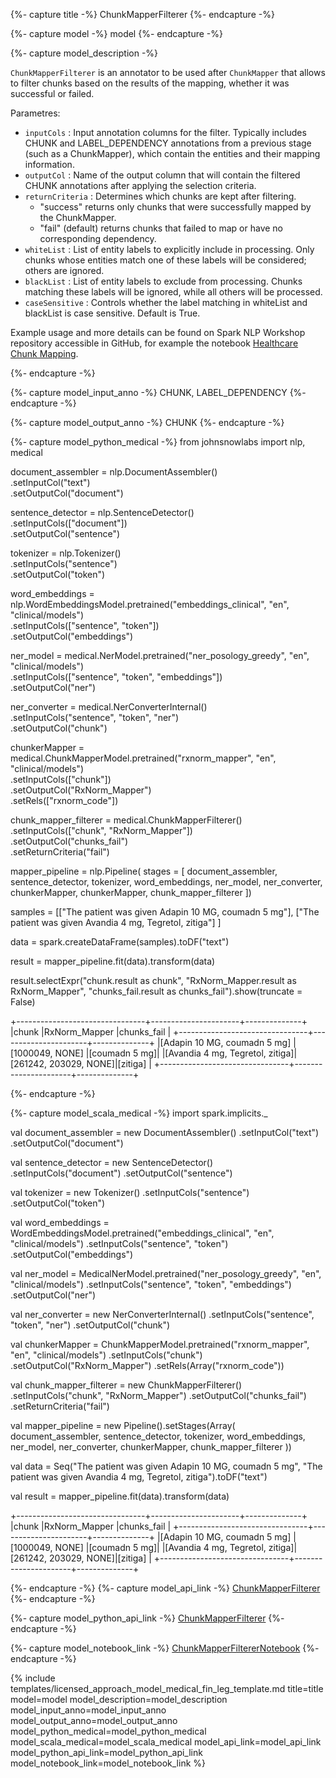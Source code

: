 {%- capture title -%}
ChunkMapperFilterer
{%- endcapture -%}

{%- capture model -%}
model
{%- endcapture -%}

{%- capture model_description -%}

`ChunkMapperFilterer` is an annotator to be used after `ChunkMapper` that allows to filter chunks based on the results of the mapping, whether it was successful or failed.

Parametres:

- `inputCols` : Input annotation columns for the filter. Typically includes CHUNK and LABEL_DEPENDENCY annotations from a previous stage (such as a ChunkMapper), which contain the entities and their mapping information.  
- `outputCol` : Name of the output column that will contain the filtered CHUNK annotations after applying the selection criteria.  
- `returnCriteria` : Determines which chunks are kept after filtering.  
  - "success" returns only chunks that were successfully mapped by the ChunkMapper.  
  - "fail" (default) returns chunks that failed to map or have no corresponding dependency.  
- `whiteList` : List of entity labels to explicitly include in processing. Only chunks whose entities match one of these labels will be considered; others are ignored.  
- `blackList` : List of entity labels to exclude from processing. Chunks matching these labels will be ignored, while all others will be processed.  
- `caseSensitive` : Controls whether the label matching in whiteList and blackList is case sensitive. Default is True.

Example usage and more details can be found on Spark NLP Workshop repository accessible in GitHub, for example the notebook [Healthcare Chunk Mapping](https://github.com/JohnSnowLabs/spark-nlp-workshop/blob/master/tutorials/Certification_Trainings/Healthcare/26.Chunk_Mapping.ipynb).

{%- endcapture -%}

{%- capture model_input_anno -%}
CHUNK, LABEL_DEPENDENCY
{%- endcapture -%}

{%- capture model_output_anno -%}
CHUNK
{%- endcapture -%}

{%- capture model_python_medical -%}
from johnsnowlabs import nlp, medical

document_assembler = nlp.DocumentAssembler()\
      .setInputCol("text")\
      .setOutputCol("document")

sentence_detector = nlp.SentenceDetector()\
      .setInputCols(["document"])\
      .setOutputCol("sentence")

tokenizer = nlp.Tokenizer()\
      .setInputCols("sentence")\
      .setOutputCol("token")

word_embeddings = nlp.WordEmbeddingsModel.pretrained("embeddings_clinical", "en", "clinical/models")\
      .setInputCols(["sentence", "token"])\
      .setOutputCol("embeddings")

ner_model = medical.NerModel.pretrained("ner_posology_greedy", "en", "clinical/models")\
      .setInputCols(["sentence", "token", "embeddings"])\
      .setOutputCol("ner")

ner_converter = medical.NerConverterInternal()\
      .setInputCols("sentence", "token", "ner")\
      .setOutputCol("chunk")

chunkerMapper = medical.ChunkMapperModel.pretrained("rxnorm_mapper", "en", "clinical/models")\
      .setInputCols(["chunk"])\
      .setOutputCol("RxNorm_Mapper")\
      .setRels(["rxnorm_code"])

chunk_mapper_filterer = medical.ChunkMapperFilterer() \
      .setInputCols(["chunk", "RxNorm_Mapper"]) \
      .setOutputCol("chunks_fail") \
      .setReturnCriteria("fail")

mapper_pipeline = nlp.Pipeline(
      stages = [
          document_assembler,
          sentence_detector,
          tokenizer,
          word_embeddings,
          ner_model,
          ner_converter,
          chunkerMapper,
          chunkerMapper,
          chunk_mapper_filterer
      ])

samples = [["The patient was given Adapin 10 MG, coumadn 5 mg"],
           ["The patient was given Avandia 4 mg, Tegretol, zitiga"] ]
           
data = spark.createDataFrame(samples).toDF("text")

result = mapper_pipeline.fit(data).transform(data)

result.selectExpr("chunk.result as chunk", 
                  "RxNorm_Mapper.result as RxNorm_Mapper", 
                  "chunks_fail.result as chunks_fail").show(truncate = False)

+--------------------------------+----------------------+--------------+
|chunk                           |RxNorm_Mapper         |chunks_fail   |
+--------------------------------+----------------------+--------------+
|[Adapin 10 MG, coumadn 5 mg]    |[1000049, NONE]       |[coumadn 5 mg]|
|[Avandia 4 mg, Tegretol, zitiga]|[261242, 203029, NONE]|[zitiga]      |
+--------------------------------+----------------------+--------------+

{%- endcapture -%}

{%- capture model_scala_medical -%}
import spark.implicits._

val document_assembler = new DocumentAssembler()
    .setInputCol("text")
    .setOutputCol("document")
 
val sentence_detector = new SentenceDetector()
    .setInputCols("document")
    .setOutputCol("sentence")

val tokenizer = new Tokenizer()
    .setInputCols("sentence")
    .setOutputCol("token")

val word_embeddings = WordEmbeddingsModel.pretrained("embeddings_clinical", "en", "clinical/models")
    .setInputCols("sentence", "token")
    .setOutputCol("embeddings")

val ner_model = MedicalNerModel.pretrained("ner_posology_greedy", "en", "clinical/models")
    .setInputCols("sentence", "token", "embeddings")
    .setOutputCol("ner")

val ner_converter = new NerConverterInternal()
    .setInputCols("sentence", "token", "ner")
    .setOutputCol("chunk")

val chunkerMapper = ChunkMapperModel.pretrained("rxnorm_mapper", "en", "clinical/models")
    .setInputCols("chunk")
    .setOutputCol("RxNorm_Mapper")
    .setRels(Array("rxnorm_code"))

val chunk_mapper_filterer = new ChunkMapperFilterer()
    .setInputCols("chunk", "RxNorm_Mapper")
    .setOutputCol("chunks_fail")
    .setReturnCriteria("fail")

val mapper_pipeline = new Pipeline().setStages(Array(
    document_assembler,
    sentence_detector,
    tokenizer,
    word_embeddings,
    ner_model,
    ner_converter,
    chunkerMapper,
    chunk_mapper_filterer
    ))


val data = Seq("The patient was given Adapin 10 MG, coumadn 5 mg",
"The patient was given Avandia 4 mg, Tegretol, zitiga").toDF("text")

val result = mapper_pipeline.fit(data).transform(data)

+--------------------------------+----------------------+--------------+
|chunk                           |RxNorm_Mapper         |chunks_fail   |
+--------------------------------+----------------------+--------------+
|[Adapin 10 MG, coumadn 5 mg]    |[1000049, NONE]       |[coumadn 5 mg]|
|[Avandia 4 mg, Tegretol, zitiga]|[261242, 203029, NONE]|[zitiga]      |
+--------------------------------+----------------------+--------------+

{%- endcapture -%}
{%- capture model_api_link -%}
[ChunkMapperFilterer](https://nlp.johnsnowlabs.com/licensed/api/com/johnsnowlabs/nlp/annotators/chunker/ChunkMapperFilterer.html)
{%- endcapture -%}

{%- capture model_python_api_link -%}
[ChunkMapperFilterer](https://nlp.johnsnowlabs.com/licensed/api/python/reference/autosummary/sparknlp_jsl/annotator/chunker/chunkmapper_filterer/index.html#sparknlp_jsl.annotator.chunker.chunkmapper_filterer.ChunkMapperFilterer)
{%- endcapture -%}

{%- capture model_notebook_link -%}
[ChunkMapperFiltererNotebook](https://github.com/JohnSnowLabs/spark-nlp-workshop/blob/master/Spark_NLP_Udemy_MOOC/Healthcare_NLP/ChunkMapperFilterer.ipynb)
{%- endcapture -%}


{% include templates/licensed_approach_model_medical_fin_leg_template.md
title=title
model=model
model_description=model_description
model_input_anno=model_input_anno
model_output_anno=model_output_anno
model_python_medical=model_python_medical
model_scala_medical=model_scala_medical
model_api_link=model_api_link
model_python_api_link=model_python_api_link
model_notebook_link=model_notebook_link
%}
